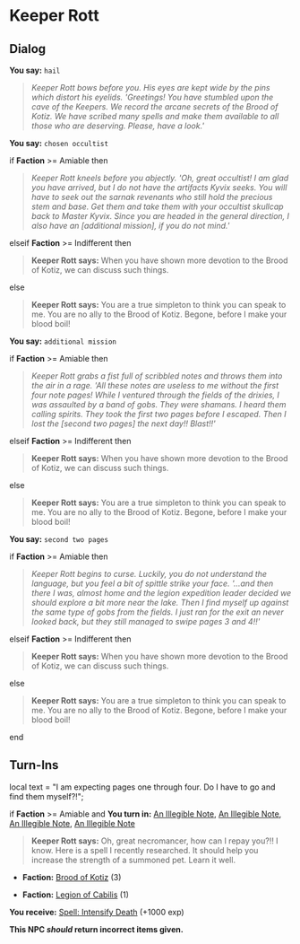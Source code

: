 # Keeper Rott
## Dialog

**You say:** `hail`



>*Keeper Rott bows before you. His eyes are kept wide by the pins which distort his eyelids. 'Greetings! You have stumbled upon the cave of the Keepers. We record the arcane secrets of the Brood of Kotiz. We have scribed many spells and make them available to all those who are deserving. Please, have a look.'*

**You say:** `chosen occultist`



if **Faction** >= Amiable then



>*Keeper Rott kneels before you abjectly. 'Oh, great occultist! I am glad you have arrived, but I do not have the artifacts Kyvix seeks. You will have to seek out the sarnak revenants who still hold the precious stem and base. Get them and take them with your occultist skullcap back to Master Kyvix. Since you are headed in the general direction, I also have an [additional mission], if you do not mind.'*


elseif **Faction** >= Indifferent then



>**Keeper Rott says:** When you have shown more devotion to the Brood of Kotiz, we can discuss such things.


else



>**Keeper Rott says:** You are a true simpleton to think you can speak to me.  You are no ally to the Brood of Kotiz.  Begone, before I make your blood boil!


**You say:** `additional mission`



if **Faction** >= Amiable then



>*Keeper Rott grabs a fist full of scribbled notes and throws them into the air in a rage. 'All these notes are useless to me without the first four note pages! While I ventured through the fields of the drixies, I was assaulted by a band of gobs. They were shamans. I heard them calling spirits. They took the first two pages before I escaped. Then I lost the [second two pages] the next day!! Blast!!'*


elseif **Faction** >= Indifferent then



>**Keeper Rott says:** When you have shown more devotion to the Brood of Kotiz, we can discuss such things.


else



>**Keeper Rott says:** You are a true simpleton to think you can speak to me.  You are no ally to the Brood of Kotiz.  Begone, before I make your blood boil!


**You say:** `second two pages`



if **Faction** >= Amiable then



>*Keeper Rott begins to curse. Luckily, you do not understand the language, but you feel a bit of spittle strike your face. '...and then there I was, almost home and the legion expedition leader decided we should explore a bit more near the lake. Then I find myself up against the same type of gobs from the fields. I just ran for the exit an never looked back, but they still managed to swipe pages 3 and 4!!'*


elseif **Faction** >= Indifferent then



>**Keeper Rott says:** When you have shown more devotion to the Brood of Kotiz, we can discuss such things.


else



>**Keeper Rott says:** You are a true simpleton to think you can speak to me.  You are no ally to the Brood of Kotiz.  Begone, before I make your blood boil!

end

## Turn-Ins



local text = "I am expecting pages one through four. Do I have to go and find them myself?!";



if **Faction** >= Amiable and  **You turn in:** [An Illegible Note](/item/12854), [An Illegible Note](/item/12855), [An Illegible Note](/item/12856), [An Illegible Note](/item/12857)


>**Keeper Rott says:** Oh, great necromancer, how can I repay you?!! I know. Here is a spell I recently researched. It should help you increase the strength of a summoned pet. Learn it well.


* __Faction:__ [Brood of Kotiz](/faction/443) (3)


* __Faction:__ [Legion of Cabilis](/faction/441) (1)


 **You receive:**  [Spell: Intensify Death](/item/16426) (+1000 exp)

**This NPC *should* return incorrect items given.**
